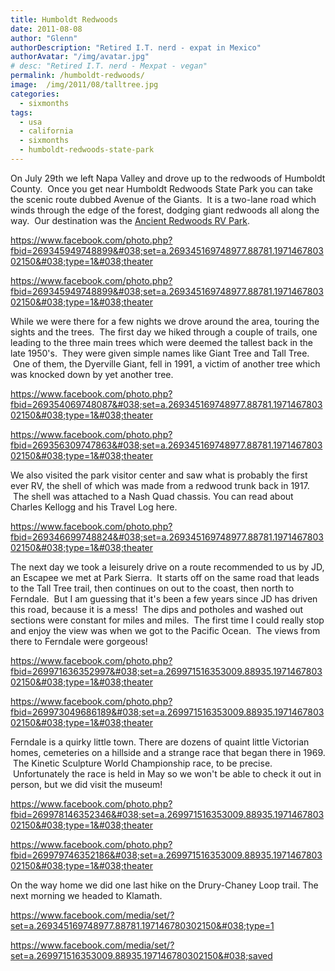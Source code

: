 ```yaml
---
title: Humboldt Redwoods
date: 2011-08-08
author: "Glenn"
authorDescription: "Retired I.T. nerd - expat in Mexico"
authorAvatar: "/img/avatar.jpg"
# desc: "Retired I.T. nerd - Mexpat - vegan"
permalink: /humboldt-redwoods/
image:  /img/2011/08/talltree.jpg
categories:
  - sixmonths
tags:
  - usa
  - california
  - sixmonths
  - humboldt-redwoods-state-park
---
```

On July 29th we left Napa Valley and drove up to the redwoods of Humboldt County.  Once you get near Humboldt Redwoods State Park you can take the scenic route dubbed Avenue of the Giants.  It is a two-lane road which winds through the edge of the forest, dodging giant redwoods all along the way.  Our destination was the <a href="https://ancientredwoods.net" target="_blank">Ancient Redwoods RV Park</a>.

https://www.facebook.com/photo.php?fbid=269345949748899&#038;set=a.269345169748977.88781.197146780302150&#038;type=1&#038;theater

https://www.facebook.com/photo.php?fbid=269345949748899&#038;set=a.269345169748977.88781.197146780302150&#038;type=1&#038;theater

While we were there for a few nights we drove around the area, touring the sights and the trees.  The first day we hiked through a couple of trails, one leading to the three main trees which were deemed the tallest back in the late 1950's.  They were given simple names like Giant Tree and Tall Tree.  One of them, the Dyerville Giant, fell in 1991, a victim of another tree which was knocked down by yet another tree.

https://www.facebook.com/photo.php?fbid=269354069748087&#038;set=a.269345169748977.88781.197146780302150&#038;type=1&#038;theater

https://www.facebook.com/photo.php?fbid=269356309747863&#038;set=a.269345169748977.88781.197146780302150&#038;type=1&#038;theater

We also visited the park visitor center and saw what is probably the first ever RV, the shell of which was made from a redwood trunk back in 1917.  The shell was attached to a Nash Quad chassis. You can read about Charles Kellogg and his Travel Log here.

https://www.facebook.com/photo.php?fbid=269346699748824&#038;set=a.269345169748977.88781.197146780302150&#038;type=1&#038;theater

The next day we took a leisurely drive on a route recommended to us by JD, an Escapee we met at Park Sierra.  It starts off on the same road that leads to the Tall Tree trail, then continues on out to the coast, then north to Ferndale.  But I am guessing that it's been a few years since JD has driven this road, because it is a mess!  The dips and potholes and washed out sections were constant for miles and miles.  The first time I could really stop and enjoy the view was when we got to the Pacific Ocean.  The views from there to Ferndale were gorgeous!

https://www.facebook.com/photo.php?fbid=269971636352997&#038;set=a.269971516353009.88935.197146780302150&#038;type=1&#038;theater

https://www.facebook.com/photo.php?fbid=269973049686189&#038;set=a.269971516353009.88935.197146780302150&#038;type=1&#038;theater

Ferndale is a quirky little town. There are dozens of quaint little Victorian homes, cemeteries on a hillside and a strange race that began there in 1969.  The Kinetic Sculpture World Championship race, to be precise.  Unfortunately the race is held in May so we won't be able to check it out in person, but we did visit the museum!

https://www.facebook.com/photo.php?fbid=269978146352346&#038;set=a.269971516353009.88935.197146780302150&#038;type=1&#038;theater

https://www.facebook.com/photo.php?fbid=269979746352186&#038;set=a.269971516353009.88935.197146780302150&#038;type=1&#038;theater

On the way home we did one last hike on the Drury-Chaney Loop trail. The next morning we headed to Klamath.

https://www.facebook.com/media/set/?set=a.269345169748977.88781.197146780302150&#038;type=1

https://www.facebook.com/media/set/?set=a.269971516353009.88935.197146780302150&#038;saved